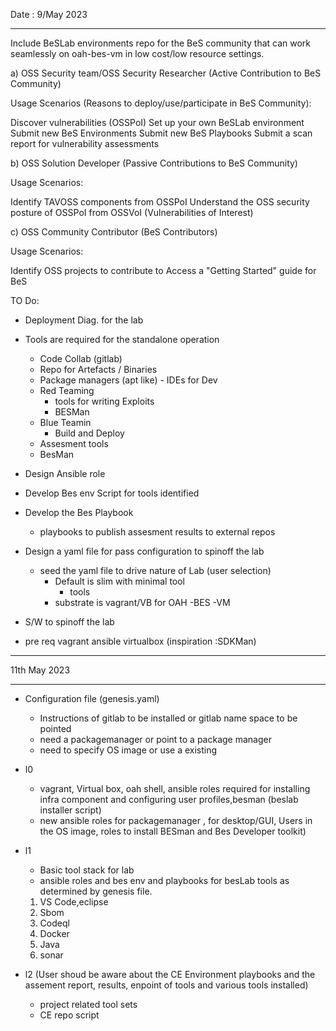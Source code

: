 
Date : 9/May 2023

-----------------------
Include  BeSLab environments repo for the BeS community that can work seamlessly on oah-bes-vm in low cost/low resource settings.



a) OSS Security team/OSS Security Researcher (Active Contribution to BeS Community)

Usage Scenarios (Reasons to deploy/use/participate in BeS Community):

Discover vulnerabilities (OSSPoI)
Set up your own BeSLab environment
Submit new BeS Environments
Submit new BeS Playbooks
Submit a scan report for vulnerability assessments
 

b) OSS Solution Developer (Passive Contributions to BeS Community)

Usage Scenarios:

Identify TAVOSS components from OSSPoI
Understand the OSS security posture of OSSPoI from OSSVoI (Vulnerabilities of Interest)
 

c) OSS Community Contributor (BeS Contributors)

Usage Scenarios:

Identify OSS projects to contribute to
Access a "Getting Started" guide for BeS

TO Do:
- Deployment Diag. for the lab

- Tools are required for the standalone operation
     - Code Collab (gitlab)
     - Repo for Artefacts / Binaries
     - Package managers (apt like)
      - IDEs for Dev
     - Red Teaming
        - tools for writing Exploits
        - BESMan
     - Blue Teamin
        - Build and Deploy
     - Assesment tools
     - BesMan
- Design Ansible role
- Develop Bes env Script for tools identified
- Develop the Bes Playbook
  - playbooks to publish assesment results to external repos   
- Design a yaml file for pass configuration to spinoff the lab
    - seed the yaml file to drive nature of Lab (user selection)
        - Default is slim with minimal tool
            - tools
        - substrate is vagrant/VB for OAH -BES -VM
- S/W to spinoff the lab
- pre req vagrant ansible virtualbox (inspiration :SDKMan)
------------------------------
11th May 2023

------------------------------
- Configuration file (genesis.yaml)
  - Instructions of gitlab to be installed or gitlab name space to be pointed
  - need a packagemanager or point to a package manager
  - need to specify OS image or use a existing 
- l0
    - vagrant, Virtual box, oah shell, ansible roles required for installing infra component and configuring user profiles,besman (beslab installer script)
    - new ansible roles for packagemanager , for desktop/GUI, Users in the OS image, roles to install BESman and Bes Developer toolkit)
- l1
    - Basic tool stack for lab 
    - ansible roles and bes env and playbooks for besLab tools as determined by genesis file.
    1. VS Code,eclipse
    2. Sbom
    3. Codeql
    4. Docker
    5. Java
    6. sonar

- l2 (User shoud be aware about the CE Environment playbooks and the assement report, results, enpoint of tools and various tools installed)
    - project related tool sets
    - CE repo script
